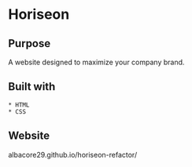 # Horiseon

## Purpose

A website designed to maximize your company brand.

## Built with

    * HTML
    * CSS

## Website

albacore29.github.io/horiseon-refactor/






   